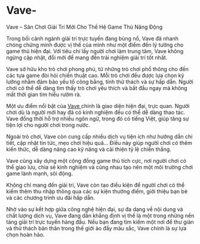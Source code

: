 # Vave-
Vave – Sân Chơi Giải Trí Mới Cho Thế Hệ Game Thủ Năng Động

Trong bối cảnh ngành giải trí trực tuyến đang bùng nổ, Vave đã nhanh chóng chứng minh được vị thế của mình như một điểm đến lý tưởng cho game thủ hiện đại. Với tiêu chí lấy người chơi làm trung tâm, Vave không ngừng cập nhật, đổi mới để mang đến trải nghiệm giải trí tốt nhất.

Vave sở hữu kho trò chơi phong phú, từ những trò chơi phổ thông cho đến các tựa game đòi hỏi chiến thuật cao. Mỗi trò chơi đều được lựa chọn kỹ lưỡng nhằm đảm bảo yếu tố công bằng, tính thử thách và sự hấp dẫn. Người chơi có thể dễ dàng tìm thấy trò chơi yêu thích và bắt đầu ngay mà không mất thời gian tìm hiểu rườm rà.

Một ưu điểm nổi bật của <a href=https://vave.top> Vave </a>  chính là giao diện hiện đại, trực quan. Người chơi dù là người mới hay đã có kinh nghiệm đều có thể dễ dàng thao tác. Vave đồng thời hỗ trợ nhiều ngôn ngữ, trong đó có tiếng Việt, giúp tăng sự tiện lợi cho người chơi trong nước.

Ngoài trò chơi, Vave còn cung cấp nhiều dịch vụ tiện ích như hướng dẫn chi tiết, cập nhật tin tức, mẹo chơi hiệu quả... Điều này giúp người chơi có thêm kiến thức, dễ dàng nâng cao kỹ năng và cải thiện tỷ lệ chiến thắng.

Vave cũng xây dựng một cộng đồng game thủ tích cực, nơi người chơi có thể giao lưu, chia sẻ kinh nghiệm và cùng nhau tạo nên một môi trường chơi game lành mạnh, sôi động.

Không chỉ mang đến giải trí, Vave còn tạo điều kiện để người chơi có thể kiếm thêm thu nhập thông qua các sự kiện thưởng điểm, giới thiệu bạn bè và các chương trình ưu đãi hấp dẫn.

Nhờ vào sự kết hợp giữa công nghệ hiện đại, sự đa dạng về nội dung và chất lượng dịch vụ, Vave đang dần khẳng định vị thế là một trong những nền tảng giải trí trực tuyến hàng đầu. Nếu bạn đang tìm kiếm một nơi để thư giãn và thử thách bản thân trong thế giới ảo đầy màu sắc, Vave chính là sự lựa chọn hoàn hảo.

